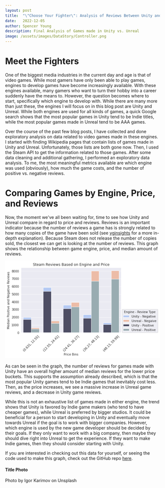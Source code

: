 ```yaml
---
layout: post
title:  "\"Choose Your Fighter\": Analysis of Reviews Between Unity and Unreal Engines"
date:   2022-12-05
author: Spencer Young
description: Final Analysis of Games made in Unity vs. Unreal
image: /assets/images/DataStory/Controller.png
---
```


# Meet the Fighters

One of the biggest media industries in the current day and age is that of video games. While most gamers have only been able to play games, engines to develop games have become increasingly available. With these engines available, many gamers who want to turn their hobby into a career suddenly have the means to. However, the question becomes where to start, specifically which engine to develop with. While there are many more than just these, the engines I will focus on in this blog post are Unity and Unreal. While both engines are used for all kinds of games, a quick Google search shows that the most popular games in Unity tend to be Indie titles, while the most popular games made in Unreal tend to be AAA games.  

Over the course of the past few blog posts, I have collected and done exploratory analysis on data related to video games made in these engines. I started with finding Wikipedia pages that contain lists of games made in Unity and Unreal. Unfortunately, those lists are both gone now. Then, I used the Steam API to get the information related to those games. After some data cleaning and additional gathering, I performed an exploratory data analysis. To me, the most meaningful metrics available are which engine was used (obviously), how much the game costs, and the number of positive vs. negative reviews. 


# Comparing Games by Engine, Price, and Reviews

Now, the moment we've all been waiting for, time to see how Unity and Unreal compare in regard to price and reviews. Reviews is an important indicator because the number of reviews a game has is strongly related to how many copies of the game have been sold (see [vginsights](https://vginsights.com/insights/article/how-to-estimate-steam-video-game-sales) for a more in-depth explanation). Because Steam does not release the number of copies sold, the closest we can get is looking at the number of reviews. This graph shows the relationship between game engine, price, and median amount of reviews.

![Figure](https://github.com/SpencerYoung66/stat386-projects/raw/main/assets/images/DataStory/PriceEngineReviewGraph.png)

As can be seen in the graph, the number of reviews for games made with Unity have an overall higher amount of median reviews for the lower price buckets. This supports the assumption already described, which is that the most popular Unity games tend to be Indie games that inevitably cost less. Then, as the price increases, we see a massive increase in Unreal game reviews, and a decrease in Unity game reviews. 

While this is not an exhaustive list of games made in either engine, the trend shows that Unity is favored by Indie game makers (who tend to have cheaper games), while Unreal is preferred by bigger studios. It could be beneficial for a person to start developing in Unity and eventually move towards Unreal if the goal is to work with bigger companies. However, which engine is used by the new game developer should be decided by their goals. If they only want to work with a big company, then maybe they should dive right into Unreal to get the experience. If they want to make Indie games, then they should consider starting with Unity. 

If you are interested in checking out this data for yourself, or seeing the code used to make this graph, check out the GitHub repo [here](https://github.com/SpencerYoung66/UnityUnrealSteamData).


#### Title Photo
Photo by Igor Karimov on Unsplash
  
  



